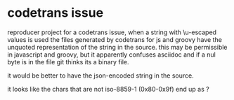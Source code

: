 # codetrans issue

reproducer project for a codetrans issue, when a string with \u-escaped values
is used the files generated by codetrans for js and groovy have the unquoted
representation of the string in the source. this may be permissible in
javascript and groovy, but it apparently confuses asciidoc and if a nul byte
is in the file git thinks its a binary file.

it would be better to have the json-encoded string in the source.

it looks like the chars that are not iso-8859-1 (0x80-0x9f) end up as ?
